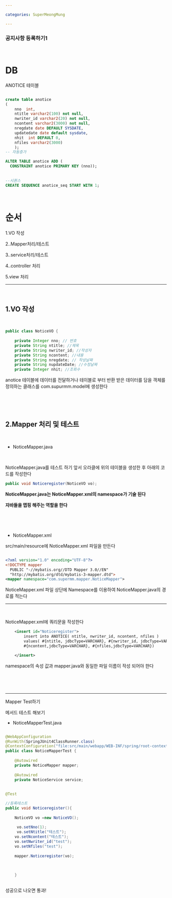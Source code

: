 ```yaml
---

categories: SuperMeongMung

---
```




### 공지사항 등록하기1



&nbsp;

DB
======



 ANOTICE 테이블

```sql

create table anotice
(
    nno  int,
    ntitle varchar2(100) not null,
    nwriter_id varchar2(20) not null,
    ncontent varchar2(3000) not null,
    nregdate date DEFAULT SYSDATE,
    updatedate date default sysdate,
    nhit  int DEFAULT 0,
    nfiles varchar2(3000)
    );
-- 자동증가

ALTER TABLE anotice ADD (
  CONSTRAINT anotice PRIMARY KEY (nno));
    
    
--시퀀스
CREATE SEQUENCE anotice_seq START WITH 1;
```



&nbsp;



순서 
===

1.VO 작성

2..Mapper처리/테스트 

3..service처리/테스트

4..controller 처리

5.view 처리


-----------------------


&nbsp;

1.VO 작성
-----
&nbsp;

```java
public class NoticeVO {
	
    private Integer nno; // 번호
    private String ntitle; //제목
    private String nwriter_id; //작성자
    private String ncontent; //내용
    private String nregdate; // 작성날짜
    private String nupdateDate; //수정날짜
    private Integer nhit; //조회수

```
anotice 테이블에 데이터를 전달하거나 테이블로 부터 반환 받은 데이터를 담을 객체를 정의하는 클래스를 com.supurmm.model에 생성한다





&nbsp;


&nbsp;


2.Mapper 처리 및 테스트 
-------

&nbsp;

- NoticeMapper.java

&nbsp;

NoticeMapper.java를 테스트 하기 앞서 오라클에 위의 테이블을 생성한 후 아래의 코드를 작성한다

```java
public void Noticeregister(NoticeVO vo);
```

__NoticeMapper.java는 NoticeMapper.xml의  namespace가 기술 된다__

__자바들을 맵핑 해주는 역할을 한다__


&nbsp;


&nbsp;

- NoticeMapper.xml

src/main/resource에 NoticeMapper.xml 파일을 만든다

```xml

<?xml version="1.0" encoding="UTF-8"?>
<!DOCTYPE mapper
  PUBLIC "-//mybatis.org//DTD Mapper 3.0//EN"
  "http://mybatis.org/dtd/mybatis-3-mapper.dtd">
<mapper namespace="com.supermm.mapper.NoticeMapper">

```
NoticeMapper.xml 파일 상단에 Namespace를 이용하여 NoticeMapper.java의 경로를 적는다 


------------------------------

&nbsp;

NoticeMapper.xml에 쿼리문을 작성한다

```xml
	<insert id="Noticeregister">
		insert into ANOTICE( ntitle, nwriter_id, ncontent, nfiles )
		values( #{ntitle, jdbcType=VARCHAR}, #{nwriter_id, jdbcType=VARCHAR },
		#{ncontent,jdbcType=VARCHAR}, #{nfiles,jdbcType=VARCHAR})

	</insert>
```

namespace의 속성 값과 mapper.java와 동일한 파일 이름이 작성 되어야 한다 


&nbsp;



&nbsp;



-----
Mapper Test하기 

메서드 테스트 해보기

- NoticeMapperTest.java



```java

@WebAppConfiguration
@RunWith(SpringJUnit4ClassRunner.class)
@ContextConfiguration("file:src/main/webapp/WEB-INF/spring/root-context.xml")
public class NoticeMapperTest {
	
	@Autowired
	private NoticeMapper mapper;
	
	@Autowired
	private NoticeService service;
	
	
@Test

//등록테스트
public void Noticeregister(){
	
	NoticeVO vo =new NoticeVO();
	
	 vo.setNno(1);
	 vo.setNtitle("테스트");
	vo.setNcontent("테스트");
	vo.setNwriter_id("test");
	vo.setNfiles("test");
	
	mapper.Noticeregister(vo);
		
		
		
	}
	
```

성공으로 나오면 통과!









